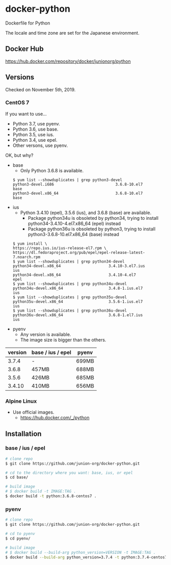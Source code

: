 # docker-python

Dockerfile for Python

The locale and time zone are set for the Japanese environment.

## Docker Hub

https://hub.docker.com/repository/docker/junionorg/python

## Versions

Checked on November 5th, 2019.

### CentOS 7

If you want to use...

- Python 3.7, use pyenv.
- Python 3.6, use base.
- Python 3.5, use ius.
- Python 3.4, use epel.
- Other versons, use pyenv.

OK, but why?

- base
    - Only Python 3.6.8 is available.
    ```
    $ yum list --showduplicates | grep python3-devel
    python3-devel.i686                           3.6.8-10.el7               base
    python3-devel.x86_64                         3.6.8-10.el7               base
    ```
- ius
    - Python 3.4.10 (epel), 3.5.6 (ius), and 3.6.8 (base) are available.
        - Package python34u is obsoleted by python34, trying to install python34-3.4.10-4.el7.x86_64 (epel) instead
        - Package python36u is obsoleted by python3, trying to install python3-3.6.8-10.el7.x86_64 (base) instead
    ```
    $ yum install \
    https://repo.ius.io/ius-release-el7.rpm \
    https://dl.fedoraproject.org/pub/epel/epel-release-latest-7.noarch.rpm
    $ yum list --showduplicates | grep python34-devel
    python34-devel.x86_64                     3.4.10-3.el7.ius               ius
    python34-devel.x86_64                     3.4.10-4.el7                   epel
    $ yum list --showduplicates | grep python34u-devel
    python34u-devel.x86_64                    3.4.8-1.ius.el7                ius
    $ yum list --showduplicates | grep python35u-devel
    python35u-devel.x86_64                    3.5.6-1.ius.el7                ius
    $ yum list --showduplicates | grep python36u-devel
    python36u-devel.x86_64                    3.6.8-1.el7.ius                ius
    ```
- pyenv
    - Any version is available.
    - The image size is bigger than the others.

| version | base / ius / epel | pyenv |
| --- | --- | --- |
| 3.7.4 | - | 699MB |
| 3.6.8 | 457MB | 688MB |
| 3.5.6 | 426MB | 685MB |
| 3.4.10 | 410MB | 656MB |

### Alpine Linux

- Use official images.
    - https://hub.docker.com/_/python

## Installation

### base / ius / epel

```bash
# clone repo
$ git clone https://github.com/junion-org/docker-python.git

# cd to the directory where you want: base, ius, or epel
$ cd base/

# build image
# $ docker build -t IMAGE:TAG .
$ docker build -t python:3.6.8-centos7 .
```

### pyenv

```bash
# clone repo
$ git clone https://github.com/junion-org/docker-python.git

# cd to pyenv
$ cd pyenv/

# build image
# $ docker build --build-arg python_version=VERSION -t IMAGE:TAG .
$ docker build --build-arg python_version=3.7.4 -t python:3.7.4-centos7 .
```
